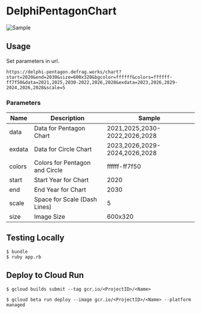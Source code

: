 # DelphiPentagonChart

![Sample](https://delphi-pentagon.defrag.works/chart?start=2020&end=2030&size=600x320&bgcolor=ffffff&colors=ffffff-ff7f50&data=2021,2025,2030-2022,2026,2028&exdata=2023,2026,2029-2024,2026,2028&scale=5)

## Usage

Set parameters in url.

```
https://delphi-pentagon.defrag.works/chart?start=2020&end=2030&size=600x320&bgcolor=ffffff&colors=ffffff-ff7f50&data=2021,2025,2030-2022,2026,2028&exdata=2023,2026,2029-2024,2026,2028&scale=5
```

### Parameters

| Name   | Description                    | Sample                        |
| --     | --                             | --                            |
| data   | Data for Pentagon Chart        | 2021,2025,2030-2022,2026,2028 |
| exdata | Data for Circle Chart          | 2023,2026,2029-2024,2026,2028 |
| colors | Colors for Pentagon and Circle | ffffff-ff7f50                 |
| start  | Start Year for Chart           | 2020                          |
| end    | End Year for Chart             | 2030                          |
| scale  | Space for Scale (Dash Lines)   | 5                             |
| size   | Image Size                     | 600x320                       |

## Testing Locally

```
$ bundle
$ ruby app.rb
```

## Deploy to Cloud Run

```
$ gcloud builds submit --tag gcr.io/<ProjectID>/<Name>
```

```
$ gcloud beta run deploy --image gcr.io/<ProjectID>/<Name> --platform managed
```

